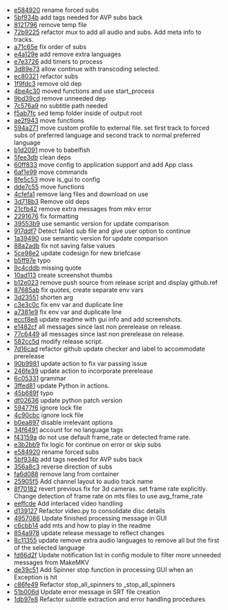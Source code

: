 - [e584920](https://github.com/cbusillo/BD_to_AVP/commit/e584920c3624c17b7d46f946cb06c12b21474ec8) rename forced subs
- [5bf934b](https://github.com/cbusillo/BD_to_AVP/commit/5bf934b9ae4ebf0b318dcf38473764e9077809d5) add tags needed for AVP subs back
- [8121796](https://github.com/cbusillo/BD_to_AVP/commit/81217966167d7d3281cdad379ff07492565db737) remove temp file
- [72b9225](https://github.com/cbusillo/BD_to_AVP/commit/72b92257e327441b3e3af7843ca754b1a74ab966) refactor mux to add all audio and subs.  Add meta info to tracks.
- [a71c65e](https://github.com/cbusillo/BD_to_AVP/commit/a71c65e5a87e68dcf9a82b7da705af0588bc1c1e) fix order of subs
- [e4a129e](https://github.com/cbusillo/BD_to_AVP/commit/e4a129e5b2e95cd9dcff82adb934adeb99743d90) add remove extra languages
- [e7e3726](https://github.com/cbusillo/BD_to_AVP/commit/e7e3726c8591c15ce42c9628cc49ab636bea5492) add timers to process
- [3d89e73](https://github.com/cbusillo/BD_to_AVP/commit/3d89e73b872147b3624ed83abe690501f81a6333) allow continue with transcoding selected.
- [ec80321](https://github.com/cbusillo/BD_to_AVP/commit/ec80321255afb50cf5f93ff50010e8a33ec05748) refactor subs
- [1f9fdc3](https://github.com/cbusillo/BD_to_AVP/commit/1f9fdc3011b80e3b405f1e878766e5f963254402) remove old dep
- [4be4c30](https://github.com/cbusillo/BD_to_AVP/commit/4be4c30535828cb4d1f7b305e1a29ac71861f361) moved functions and use start_process
- [9bd39cd](https://github.com/cbusillo/BD_to_AVP/commit/9bd39cd995a7ebd4227176ec732d3502417978c6) remove unneeded dep
- [7c576a9](https://github.com/cbusillo/BD_to_AVP/commit/7c576a9f6188527a3cd812648ac6ee4601a1973b) no subtitle path needed
- [f5ab7fc](https://github.com/cbusillo/BD_to_AVP/commit/f5ab7fcc5948bf3c320604fafea5975485620884) sed temp folder inside of output root
- [ae2f943](https://github.com/cbusillo/BD_to_AVP/commit/ae2f9430525a2782fc0ea566911e76a617f2f89a) move functions
- [594a271](https://github.com/cbusillo/BD_to_AVP/commit/594a271df52bbce69a9c08388a31f052c3787dec) move custom profile to external file. set first track to forced subs of preferred language and second track to normal preferred language
- [b1d2091](https://github.com/cbusillo/BD_to_AVP/commit/b1d2091cf4dccae74ce5f900226d5899fd014389) move to babelfish
- [5fee3db](https://github.com/cbusillo/BD_to_AVP/commit/5fee3db486b1986f2bcda2318fd5634e92504472) clean deps
- [60ff833](https://github.com/cbusillo/BD_to_AVP/commit/60ff833b275f0a7adda518d69b6849cbdff98bef) move config to application support and add App class
- [6af1e99](https://github.com/cbusillo/BD_to_AVP/commit/6af1e99a5310833e4b2d24dfda68f3b006aeb895) move commands
- [8fe5c53](https://github.com/cbusillo/BD_to_AVP/commit/8fe5c532e94cfd1639615b7052ec46ae05300184) move is_gui to config
- [dde7c55](https://github.com/cbusillo/BD_to_AVP/commit/dde7c55607d60f4a68e31abf561dd342f4989caa) move functions
- [4cfefa1](https://github.com/cbusillo/BD_to_AVP/commit/4cfefa12627eeda0d984230c87aad79d33962eba) remove lang files and download on use
- [3d718b3](https://github.com/cbusillo/BD_to_AVP/commit/3d718b3ce9011d4e3422180d945f437cff8749c3) Remove old deps
- [21cfb42](https://github.com/cbusillo/BD_to_AVP/commit/21cfb42e8c9c8918009beb7356158dd813296784) remove extra messages from mkv error
- [2291676](https://github.com/cbusillo/BD_to_AVP/commit/22916761d615f401e84cc1b7f009ffb9e1219131) fix formatting
- [39553b9](https://github.com/cbusillo/BD_to_AVP/commit/39553b95d58dfb67875c68d760533ef3928d9c91) use semantic version for update comparison
- [917ddf7](https://github.com/cbusillo/BD_to_AVP/commit/917ddf78632fe74a403bd3dd72fce12daded23b7) Detect failed sub file and give user option to continue
- [1a39490](https://github.com/cbusillo/BD_to_AVP/commit/1a3949060dc3dba9ac1e9e217e1938c378eea070) use semantic version for update comparison
- [88a2adb](https://github.com/cbusillo/BD_to_AVP/commit/88a2adb0fc1c50d1574f91cc4ca302d87084bda3) fix not saving false values
- [5ce98e2](https://github.com/cbusillo/BD_to_AVP/commit/5ce98e253ebe0285ab9a029b2bd27f466555bb2b) update codesign for new briefcase
- [b5ff97e](https://github.com/cbusillo/BD_to_AVP/commit/b5ff97e67fb59496165e66d07effa6d3abaefbaa) typo
- [9c4cddb](https://github.com/cbusillo/BD_to_AVP/commit/9c4cddb7305bc2a1f6eddb106d7d2f44067c22ed) missing quote
- [10ad113](https://github.com/cbusillo/BD_to_AVP/commit/10ad11344e9079acef0e1b96bca83f061c95e74d) create screenshot thumbs
- [b12e023](https://github.com/cbusillo/BD_to_AVP/commit/b12e0233baad5d98b4807dd137d928b6e4a6d845) remove push source from release script and display github.ref
- [87685ab](https://github.com/cbusillo/BD_to_AVP/commit/87685ab682374786d8219bab303819e1728c09be) fix quotes, create separate env vars
- [3d23551](https://github.com/cbusillo/BD_to_AVP/commit/3d2355116be6472470e258bd13ec985b809b8ce6) shorten arg
- [c3e3c0c](https://github.com/cbusillo/BD_to_AVP/commit/c3e3c0c1e1f68cc7f5ad2b88f2012a5b8da2d532) fix env var and duplicate line
- [a7381e9](https://github.com/cbusillo/BD_to_AVP/commit/a7381e99758cd9cd5531d410d6d4073b732991ec) fix env var and duplicate line
- [eccf8e8](https://github.com/cbusillo/BD_to_AVP/commit/eccf8e8253071ef719f0bdc353ba105b2ceaf999) update readme with gui info and add screenshots.
- [e1482cf](https://github.com/cbusillo/BD_to_AVP/commit/e1482cf3b666f2098dbdaeae57dec46ed95ffdfc) all messages since last non prerelease on release.
- [77c6449](https://github.com/cbusillo/BD_to_AVP/commit/77c64491fa20705c22636036f2a836f3f3dd8523) all messages since last non prerelease on release.
- [582cc5d](https://github.com/cbusillo/BD_to_AVP/commit/582cc5df2d60ce56bf7959f31ab7b643886835e4) modify release script.
- [7d16cad](https://github.com/cbusillo/BD_to_AVP/commit/7d16cadde8a45ab8ed3a699bc0f5653718779d87) refactor github update checker and label to accommodate prerelease
- [90b9981](https://github.com/cbusillo/BD_to_AVP/commit/90b99818bc70ab729559c69b0af3eab59f22e3d6) update action to fix var passing issue
- [246fe39](https://github.com/cbusillo/BD_to_AVP/commit/246fe39d5716942ca8cbf7c7e40e998cc874507d) update action to incorporate prerelease
- [6c05331](https://github.com/cbusillo/BD_to_AVP/commit/6c053316ba90ab079b3c9fa161e1b5c031bf1237) grammar
- [3ffed81](https://github.com/cbusillo/BD_to_AVP/commit/3ffed81541fd39a84727698766850201baff35ce) update Python in actions.
- [45b689f](https://github.com/cbusillo/BD_to_AVP/commit/45b689fa5d6cb4470cad09817ba0bd7b70013177) typo
- [df02636](https://github.com/cbusillo/BD_to_AVP/commit/df02636dc569c8416aaa9b36a5c9d33aaecaebfe) update python patch version
- [59477f6](https://github.com/cbusillo/BD_to_AVP/commit/59477f68e65bc3eae80aa23ea55e9469d27a4a1b) ignore lock file
- [4c90cbc](https://github.com/cbusillo/BD_to_AVP/commit/4c90cbc67c7011971c999db4ac8c3f65ba805a49) ignore lock file
- [b0ea897](https://github.com/cbusillo/BD_to_AVP/commit/b0ea8978727dafa90ab06b17d39235f2a2f6edb9) disable irrelevant options
- [34f6491](https://github.com/cbusillo/BD_to_AVP/commit/34f6491a5c7401c5a9a455ccf30ffe36de2aac8e) account for no language tags
- [f43159a](https://github.com/cbusillo/BD_to_AVP/commit/f43159ae110b6064cde4b68c404d946cd04de066) do not use default frame_rate or detected frame rate.
- [e3b2bb9](https://github.com/cbusillo/BD_to_AVP/commit/e3b2bb9bd23bfac0f044e05c2e5adef315e4e8e0) fix logic for continue on error or skip subs
- [e584920](https://github.com/cbusillo/BD_to_AVP/commit/e584920c3624c17b7d46f946cb06c12b21474ec8) rename forced subs
- [5bf934b](https://github.com/cbusillo/BD_to_AVP/commit/5bf934b9ae4ebf0b318dcf38473764e9077809d5) add tags needed for AVP subs back
- [356a8c3](https://github.com/cbusillo/BD_to_AVP/commit/356a8c344e6bf0f289ca0360ff45c60b3b3e1369) reverse direction of subs
- [fa6d088](https://github.com/cbusillo/BD_to_AVP/commit/fa6d088e1c765a60fd47cc936cec18ec02206998) remove lang from container
- [25905f5](https://github.com/cbusillo/BD_to_AVP/commit/25905f599e82881bde0980c9412c623c0060c79e) Add channel layout to audio track name
- [8f70182](https://github.com/cbusillo/BD_to_AVP/commit/8f70182c040db4fbab7c02f71c9a3d9d4c0356c1) revert previous fix for 3d cameras.  set frame rate explicitly.  Change detection of frame rate on mts files to use avg_frame_rate
- [eeffcde](https://github.com/cbusillo/BD_to_AVP/commit/eeffcde5d27e06193b1d727dee8755876a8eab87) Add interlaced video handling
- [d139127](https://github.com/cbusillo/BD_to_AVP/commit/d139127ad20cf257111748d806fd21575a9678ed) Refactor video.py to consolidate disc details
- [4957086](https://github.com/cbusillo/BD_to_AVP/commit/4957086c983101152b65a136f359d33da9189cd0) Update finished processing message in GUI
- [c6cbb14](https://github.com/cbusillo/BD_to_AVP/commit/c6cbb14bcb6edce4648c016852fd44f853c40856) add mts and how to play in the readme
- [854a978](https://github.com/cbusillo/BD_to_AVP/commit/854a9785c56329baa426472b89e9c954da36a878) update release message to reflect changes
- [8c11355](https://github.com/cbusillo/BD_to_AVP/commit/8c11355a3e1524444bd2dbb2aa5697c9f70869d7) update remove extra audio languages to remove all but the first of the selected language
- [fd66d2f](https://github.com/cbusillo/BD_to_AVP/commit/fd66d2f00942e0b3c4920334c48461c10024d518) Update notification list in config module to filter more unneeded messages from MakeMKV
- [de39c51](https://github.com/cbusillo/BD_to_AVP/commit/de39c51488aeb6c95ad65dbf858da061827e8ebf) Add Spinner stop function in processing GUI when an Exception is hit
- [c86fe49](https://github.com/cbusillo/BD_to_AVP/commit/c86fe49f6f151528ace035ef1ea3fa9ce3ab0d2a) Refactor stop_all_spinners to _stop_all_spinners
- [51b006d](https://github.com/cbusillo/BD_to_AVP/commit/51b006d8a0a9d05a0689f022c25c48001829446a) Update error message in SRT file creation
- [1db97e8](https://github.com/cbusillo/BD_to_AVP/commit/1db97e8957d891c047fa963b11516461277cb159) Refactor subtitle extraction and error handling procedures